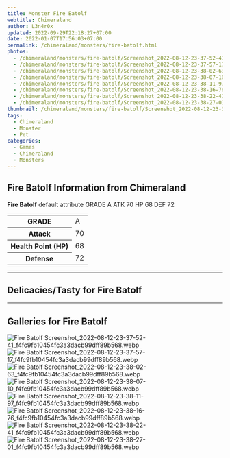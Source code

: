 ```yaml
---
title: Monster Fire Batolf
webtitle: Chimeraland
author: L3n4r0x
updated: 2022-09-29T22:18:27+07:00
date: 2022-01-07T17:56:03+07:00
permalink: /chimeraland/monsters/fire-batolf.html
photos:
  - /chimeraland/monsters/fire-batolf/Screenshot_2022-08-12-23-37-52-41_f4fc9fb10454fc3a3dacb99dff89b568.webp
  - /chimeraland/monsters/fire-batolf/Screenshot_2022-08-12-23-37-57-17_f4fc9fb10454fc3a3dacb99dff89b568.webp
  - /chimeraland/monsters/fire-batolf/Screenshot_2022-08-12-23-38-02-63_f4fc9fb10454fc3a3dacb99dff89b568.webp
  - /chimeraland/monsters/fire-batolf/Screenshot_2022-08-12-23-38-07-10_f4fc9fb10454fc3a3dacb99dff89b568.webp
  - /chimeraland/monsters/fire-batolf/Screenshot_2022-08-12-23-38-11-97_f4fc9fb10454fc3a3dacb99dff89b568.webp
  - /chimeraland/monsters/fire-batolf/Screenshot_2022-08-12-23-38-16-76_f4fc9fb10454fc3a3dacb99dff89b568.webp
  - /chimeraland/monsters/fire-batolf/Screenshot_2022-08-12-23-38-22-41_f4fc9fb10454fc3a3dacb99dff89b568.webp
  - /chimeraland/monsters/fire-batolf/Screenshot_2022-08-12-23-38-27-01_f4fc9fb10454fc3a3dacb99dff89b568.webp
thumbnail: /chimeraland/monsters/fire-batolf/Screenshot_2022-08-12-23-37-52-41_f4fc9fb10454fc3a3dacb99dff89b568.webp
tags:
  - Chimeraland
  - Monster
  - Pet
categories:
  - Games
  - Chimeraland
  - Monsters
---
```


<section id="bootstrap-wrapper"><link rel="stylesheet" href="https://rawcdn.githack.com/dimaslanjaka/Web-Manajemen/bb6505ea081a75a7c845f65fb9d939276931c82f/css/bootstrap-4.5-wrapper.css"/><h2>Fire Batolf Information from Chimeraland</h2><p><b>Fire Batolf</b> default attribute GRADE A ATK 70 HP 68 DEF 72<table><tr><th>GRADE</th><td>A</td></tr><tr><th>Attack</th><td>70</td></tr><tr><th>Health Point (HP)</th><td>68</td></tr><tr><th>Defense</th><td>72</td></tr></table></p><hr/><h2>Delicacies/Tasty for Fire Batolf</h2><hr/><div id="gallery"><h2>Galleries for Fire Batolf</h2><div class="row"><div class="col-lg-6 col-12"><img src="/chimeraland/monsters/fire-batolf/Screenshot_2022-08-12-23-37-52-41_f4fc9fb10454fc3a3dacb99dff89b568.webp" alt="Fire Batolf Screenshot_2022-08-12-23-37-52-41_f4fc9fb10454fc3a3dacb99dff89b568.webp"/></div><div class="col-lg-6 col-12"><img src="/chimeraland/monsters/fire-batolf/Screenshot_2022-08-12-23-37-57-17_f4fc9fb10454fc3a3dacb99dff89b568.webp" alt="Fire Batolf Screenshot_2022-08-12-23-37-57-17_f4fc9fb10454fc3a3dacb99dff89b568.webp"/></div><div class="col-lg-6 col-12"><img src="/chimeraland/monsters/fire-batolf/Screenshot_2022-08-12-23-38-02-63_f4fc9fb10454fc3a3dacb99dff89b568.webp" alt="Fire Batolf Screenshot_2022-08-12-23-38-02-63_f4fc9fb10454fc3a3dacb99dff89b568.webp"/></div><div class="col-lg-6 col-12"><img src="/chimeraland/monsters/fire-batolf/Screenshot_2022-08-12-23-38-07-10_f4fc9fb10454fc3a3dacb99dff89b568.webp" alt="Fire Batolf Screenshot_2022-08-12-23-38-07-10_f4fc9fb10454fc3a3dacb99dff89b568.webp"/></div><div class="col-lg-6 col-12"><img src="/chimeraland/monsters/fire-batolf/Screenshot_2022-08-12-23-38-11-97_f4fc9fb10454fc3a3dacb99dff89b568.webp" alt="Fire Batolf Screenshot_2022-08-12-23-38-11-97_f4fc9fb10454fc3a3dacb99dff89b568.webp"/></div><div class="col-lg-6 col-12"><img src="/chimeraland/monsters/fire-batolf/Screenshot_2022-08-12-23-38-16-76_f4fc9fb10454fc3a3dacb99dff89b568.webp" alt="Fire Batolf Screenshot_2022-08-12-23-38-16-76_f4fc9fb10454fc3a3dacb99dff89b568.webp"/></div><div class="col-lg-6 col-12"><img src="/chimeraland/monsters/fire-batolf/Screenshot_2022-08-12-23-38-22-41_f4fc9fb10454fc3a3dacb99dff89b568.webp" alt="Fire Batolf Screenshot_2022-08-12-23-38-22-41_f4fc9fb10454fc3a3dacb99dff89b568.webp"/></div><div class="col-lg-6 col-12"><img src="/chimeraland/monsters/fire-batolf/Screenshot_2022-08-12-23-38-27-01_f4fc9fb10454fc3a3dacb99dff89b568.webp" alt="Fire Batolf Screenshot_2022-08-12-23-38-27-01_f4fc9fb10454fc3a3dacb99dff89b568.webp"/></div></div></div></section>